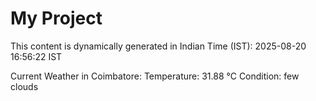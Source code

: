 # My Project

This content is dynamically generated in Indian Time (IST): 2025-08-20 16:56:22 IST


Current Weather in Coimbatore:
Temperature: 31.88 °C
Condition: few clouds
